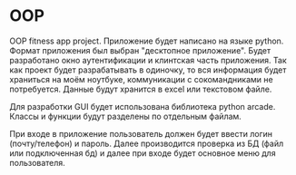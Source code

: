 # OOP
OOP fitness app project.
Приложение будет написано на языке python. Формат приложения был выбран "десктопное приложение". Будет разработано окно аутентификации и клинтская часть приложения. Так как проект будет разрабатывать в одиночку, то вся информация будет храниться на моём ноутбуке, коммуникации с сокомандниками не потребуется.
Данные будут хранится в excel или текстовом файле.

Для разработки GUI будет использована библиотека python arcade. 
Классы и функции будут разделены по отдельным файлам.

При входе в приложение пользователь должен будет ввести логин (почту/телефон) и пароль. Далее производится проверка из БД (файл или подключенная бд) и далее при входе будет основное меню для пользователя.
